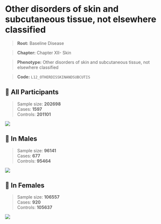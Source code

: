 # Other disorders of skin and subcutaneous tissue, not elsewhere classified

> **Root:** Baseline Disease  

> **Chapter:** Chapter XII- Skin  

> **Phenotype:** Other disorders of skin and subcutaneous tissue, not elsewhere classified  

> **Code:** `L12_OTHERDISSKINANDSUBCUTIS`

## 🧪 All Participants  
> Sample size: **202698**  
> Cases: **1597**  
> Controls: **201101**
<img src="/Disease/Figures/ALL/Baseline/L12_OTHERDISSKINANDSUBCUTIS.png"/>
<CsvTable src="/Disease/Data/ALL/Baseline/LG_L12_OTHERDISSKINANDSUBCUTIS.csv" label="🔍 View full results" />

## 👨 In Males  
> Sample size: **96141**  
> Cases: **677**  
> Controls: **95464**
<img src="/Disease/Figures/Male/Baseline/L12_OTHERDISSKINANDSUBCUTIS.png"/>
<CsvTable src="/Disease/Data/Male/Baseline/LG_L12_OTHERDISSKINANDSUBCUTIS.csv" label="🔍 View full results" />

## 👩 In Females  
> Sample size: **106557**  
> Cases: **920**  
> Controls: **105637**
<img src="/Disease/Figures/Female/Baseline/L12_OTHERDISSKINANDSUBCUTIS.png"/>
<CsvTable src="/Disease/Data/Female/Baseline/LG_L12_OTHERDISSKINANDSUBCUTIS.csv" label="🔍 View full results" />
